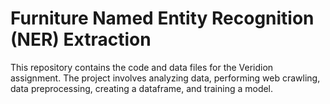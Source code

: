 <h1>Furniture Named Entity Recognition (NER) Extraction</h1>

This repository contains the code and data files for the Veridion assignment. The project involves analyzing data, performing web crawling, data preprocessing, creating a dataframe, and training a model.
